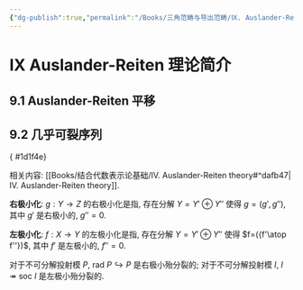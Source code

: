 ```yaml
---
{"dg-publish":true,"permalink":"/Books/三角范畴与导出范畴/Ⅸ. Auslander-Reiten 理论简介/","dgPassFrontmatter":true,"created":"2024-07-26T20:01:21.694+08:00","updated":"2024-07-26T20:43:13.369+08:00"}
---
```


# Ⅸ Auslander-Reiten 理论简介

## 9.1 Auslander-Reiten 平移

## 9.2 几乎可裂序列
{ #1d1f4e}


相关内容: [[Books/结合代数表示论基础/Ⅳ. Auslander-Reiten theory#^dafb47\|Ⅳ. Auslander-Reiten theory]].

**右极小化**: $g:Y\rightarrow Z$ 的右极小化是指, 存在分解 $Y=Y'\oplus Y''$ 使得 $g=(g',g'')$, 其中 $g'$ 是右极小的, $g''=0$.

**左极小化**: $f:X\rightarrow Y$ 的左极小化是指, 存在分解 $Y=Y'\oplus Y''$ 使得 $f=({f'\atop f''})$, 其中 $f'$ 是左极小的, $f''=0$.

 对于不可分解投射模 $P$,  $\mathrm{rad\ }P\hookrightarrow P$ 是右极小殆分裂的;
 对于不可分解投射模 $I$,  $I \twoheadrightarrow \mathrm{soc\ }I$ 是左极小殆分裂的.
